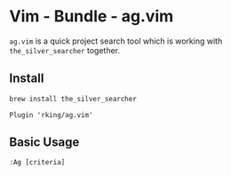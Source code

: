 # Vim - Bundle - ag.vim

`ag.vim` is a quick project search tool which is working with `the_silver_searcher` together.

## Install

```sh
brew install the_silver_searcher
```

```vimrc
Plugin 'rking/ag.vim'
```

## Basic Usage


```vim-command
:Ag [criteria]
```
